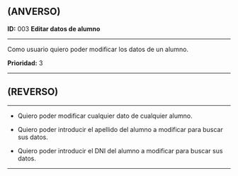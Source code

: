 ## (ANVERSO)

**ID:** 003 **Editar datos de alumno** 

***

Como usuario quiero poder modificar los datos de un alumno. 

**Prioridad:** 3

***

## (REVERSO)

***

* Quiero poder modificar cualquier dato de cualquier alumno. 

* Quiero poder introducir el apellido del alumno a modificar para buscar sus datos.

* Quiero poder introducir el DNI del alumno a modificar para buscar sus datos.

***
